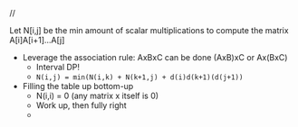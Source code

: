 //


Let N\[i,j] be the min amount of scalar multiplications to compute the matrix A\[i]A\[i+1]...A\[j]
- Leverage the association rule: AxBxC can be done (AxB)xC or Ax(BxC)
	- Interval DP!
	- `N(i,j) = min(N(i,k) + N(k+1,j) + d(i)d(k+1)(d(j+1))`
- Filling the table up bottom-up
	- N(i,i) = 0 (any matrix x itself is 0)
	- Work up, then fully right
	- 